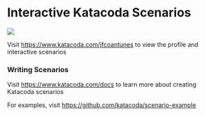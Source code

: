 # Interactive Katacoda Scenarios

[![](http://shields.katacoda.com/katacoda/jfcoantunes/count.svg)](https://www.katacoda.com/jfcoantunes "Get your profile on Katacoda.com")

Visit https://www.katacoda.com/jfcoantunes to view the profile and interactive scenarios

### Writing Scenarios
Visit https://www.katacoda.com/docs to learn more about creating Katacoda scenarios

For examples, visit https://github.com/katacoda/scenario-example

